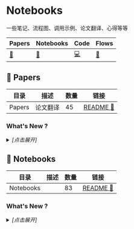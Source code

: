 # Notebooks

一些笔记、流程图、调用示例、论文翻译、心得等等

| Papers | Notebooks | Code | Flows |
| --- | --- | --- | --- |
| [:book:](#book-Papers) | [:notebook:](#notebook-Notebooks) | [:computer:](#computer-Code) | [:traffic_light:](#traffic_light-Flows) | 

## :book: Papers

| 目录 | 描述 | 数量 | 链接 |
| --- | --- | --- | --- |
| Papers | 论文翻译 | 45 | [README :link:](<./Papers/README.md>) |
### What's New ?

<details><summary><em>[点击展开]</em></summary>
<br>

- 2024-03-06 [README.md](<Papers/README.md>)
- 2024-03-06 [A COMPREHENSIVE REVIEW OF YOLO-FROM YOLOV1 AND BEYOND.md](<Papers/Detection\A COMPREHENSIVE REVIEW OF YOLO-FROM YOLOV1 AND BEYOND.md>)
- 2024-02-29 [DINOv2.md](<Papers/Detection\DINOv2.md>)
- 2024-02-23 [A Survey on Visual Transformer.md](<Papers/Transformer\A Survey on Visual Transformer.md>)
- 2024-02-23 [Transformers in Vision—A Survey.md](<Papers/Transformer\Transformers in Vision—A Survey.md>)
- 2024-02-22 [FiT.md](<Papers/Diffusion\FiT.md>)
- 2024-02-22 [DiTs.md](<Papers/Diffusion\DiTs.md>)
- 2024-02-06 [VGG.md](<Papers/Classification\VGG.md>)
- 2024-02-01 [PhotoMaker.md](<Papers/ImageGeneration\PhotoMaker.md>)
- 2024-01-18 [CAM.md](<Papers/CAM\CAM.md>)
- 2023-11-20 [R-CNN.md](<Papers/Detection\R-CNN.md>)
- 2023-11-20 [Fast R-CNN.md](<Papers/Detection\Fast R-CNN.md>)
- 2023-11-17 [Faster R-CNN.md](<Papers/Detection\Faster R-CNN.md>)
- 2023-11-15 [PatchCore.md](<Papers/AnomalyDetection\PatchCore.md>)
- 2023-10-31 [SimpleNet.md](<Papers/AnomalyDetection\SimpleNet.md>)
- 2023-09-16 [ResNet.md](<Papers/Classification\ResNet.md>)
- 2023-04-21 [StableDiffusion.md](<Papers/Diffusion\StableDiffusion.md>)
- 2023-04-21 [ControlNet.md](<Papers/Diffusion\ControlNet.md>)
- 2023-04-20 [DDPM.md](<Papers/Diffusion\DDPM.md>)
- 2023-04-17 [Segment Anything.md](<Papers/Segmentation\Segment Anything.md>)
- 2023-04-17 [GroupNormalization.md](<Papers/Normalization\GroupNormalization.md>)
- 2023-04-17 [GAN.md](<Papers/GAN\GAN.md>)
- 2023-04-17 [README.md](<Papers/SuperResolution\README.md>)
- 2023-04-17 [ESRGAN.md](<Papers/SuperResolution\ESRGAN.md>)
- 2023-04-17 [Towards Ghost-free Shadow Removal via Dual Hierarchical Aggregation Network and Shadow Matting GAN.md](<Papers/ShadowRemoval\Towards Ghost-free Shadow Removal via Dual Hierarchical Aggregation Network and Shadow Matting GAN.md>)
- 2023-04-17 [README.md](<Papers/ShadowRemoval\README.md>)
- 2023-04-17 [README.md](<Papers/SelfSupervised\README.md>)
- 2023-04-17 [MAE.md](<Papers/SelfSupervised\MAE.md>)
- 2023-04-17 [DeepLabv3Plus.md](<Papers/Segmentation\DeepLabv3Plus.md>)
- 2023-04-17 [DeepLabv3.md](<Papers/Segmentation\DeepLabv3.md>)
- 2023-04-17 [Transformer.md](<Papers/NLP\Transformer.md>)
- 2023-04-17 [StyleGAN3Editing.md](<Papers/GAN\StyleGAN3Editing.md>)
- 2023-04-17 [StyleGAN.md](<Papers/GAN\StyleGAN.md>)
- 2023-04-17 [SemanticStyleGAN.md](<Papers/GAN\SemanticStyleGAN.md>)
- 2023-04-17 [HyperStyle.md](<Papers/GAN\HyperStyle.md>)
- 2023-04-17 [GANgealing.md](<Papers/GAN\GANgealing.md>)
- 2023-04-17 [DatasetGAN.md](<Papers/GAN\DatasetGAN.md>)
- 2023-04-17 [yolov2.md](<Papers/Detection\yolov2.md>)
- 2023-04-17 [yolov1.md](<Papers/Detection\yolov1.md>)
- 2023-04-17 [README.md](<Papers/Deformation\README.md>)
- 2023-04-17 [MLS.md](<Papers/Deformation\MLS.md>)
- 2023-04-17 [Xception.md](<Papers/Classification\Xception.md>)
- 2023-04-17 [README.md](<Papers/Classification\README.md>)
- 2023-04-17 [MobileNet.md](<Papers/Classification\MobileNet.md>)
- 2023-04-17 [AlexNet.md](<Papers/Classification\AlexNet.md>)

</details>

## :notebook: Notebooks

| 目录 | 描述 | 数量 | 链接 |
| --- | --- | --- | --- |
| Notebooks |  | 83 | [README :link:](<>) |
### What's New ?

<details><summary><em>[点击展开]</em></summary>
<br>

- 2024-03-06 [Deep Learning Tuning Playbook.md](<Notebooks/炼丹\Deep Learning Tuning Playbook.md>)
- 2024-03-06 [README.md](<Notebooks/README.md>)
- 2024-02-22 [README.md](<Notebooks/pybind11\README.md>)
- 2024-02-22 [README.md](<Notebooks/Cpp\Google\benchmark\README.md>)
- 2024-02-19 [用户指南.md](<Notebooks/Cpp\Google\benchmark\用户指南.md>)
- 2024-02-19 [Benchmark.md](<Notebooks/Cpp\Folly\Benchmark.md>)
- 2024-02-19 [随笔.md](<Notebooks/Python\随笔.md>)
- 2024-02-18 [README.md](<Notebooks/Cpp\Folly\README.md>)
- 2024-02-18 [笔记.md](<Notebooks/Qt\Notebooks\笔记.md>)
- 2024-02-07 [TensorRT Developer Guide.md](<Notebooks/Nvidia\TensorRT\TensorRT Developer Guide.md>)
- 2024-01-05 [The Property System.md](<Notebooks/Qt\Qt Core\The Property System.md>)
- 2024-01-05 [MetricType and distances.md](<Notebooks/FeatureSearch\faiss\MetricType and distances.md>)
- 2024-01-05 [Faiss building blocks-clustering, PCA, quantization.md](<Notebooks/FeatureSearch\faiss\Faiss building blocks-clustering, PCA, quantization.md>)
- 2023-12-06 [Running on GPUs.md](<Notebooks/FeatureSearch\faiss\Running on GPUs.md>)
- 2023-12-06 [Faster search.md](<Notebooks/FeatureSearch\faiss\Faster search.md>)
- 2023-12-06 [Windows编译faiss.md](<Notebooks/FeatureSearch\faiss\Windows编译faiss.md>)
- 2023-11-30 [Faiss-Home.md](<Notebooks/FeatureSearch\faiss\Faiss-Home.md>)
- 2023-11-30 [Lower memory footprint.md](<Notebooks/FeatureSearch\faiss\Lower memory footprint.md>)
- 2023-11-30 [Getting started.md](<Notebooks/FeatureSearch\faiss\Getting started.md>)
- 2023-11-30 [Installing Faiss.md](<Notebooks/FeatureSearch\faiss\Installing Faiss.md>)
- 2023-11-24 [CUDA C++ Programming Guide.md](<Notebooks/Nvidia\CUDA\CUDA C++ Programming Guide.md>)
- 2023-11-21 [经验之谈.md](<Notebooks/Nvidia\TensorRT\经验之谈.md>)
- 2023-11-16 [PatchCore使用指南.md](<Notebooks/AnomalyDetection\PatchCore使用指南.md>)
- 2023-11-14 [Introduction.md](<Notebooks/opencv\官方教程\Introduction.md>)
- 2023-10-23 [Signals & Slots.md](<Notebooks/Qt\Qt Core\Signals & Slots.md>)
- 2023-10-17 [机器学习术语表.md](<Notebooks/Misc\机器学习术语表.md>)
- 2023-09-13 [Installing the library.md](<Notebooks/pybind11\THE BASICS\Installing the library.md>)
- 2023-09-07 [C API (dlpack.h).md](<Notebooks/DataStructure\C API (dlpack.h).md>)
- 2023-09-07 [Welcome to DLPack’s documentation!.md](<Notebooks/DataStructure\Welcome to DLPack’s documentation!.md>)
- 2023-08-31 [Modern History of Object Recognition Infographic.md](<Notebooks/Detection\Modern History of Object Recognition Infographic.md>)
- 2023-08-14 [Object-Detection-Metrics.md](<Notebooks/Detection\Object-Detection-Metrics.md>)
- 2023-08-14 [Writing QML Extensions with C++.md](<Notebooks/Qt\Qt QML\Writing QML Extensions with C++.md>)
- 2023-08-14 [Using C++ Models with Qt Quick Views.md](<Notebooks/Qt\Qt QML\Using C++ Models with Qt Quick Views.md>)
- 2023-08-14 [Overview - QML and C++ Integration.md](<Notebooks/Qt\Qt QML\Overview - QML and C++ Integration.md>)
- 2023-08-14 [Models and Views in Qt Quick.md](<Notebooks/Qt\Qt QML\Models and Views in Qt Quick.md>)
- 2023-08-14 [Creating C++ Plugins for QML.md](<Notebooks/Qt\Qt QML\Creating C++ Plugins for QML.md>)
- 2023-08-14 [The Meta-Object System.md](<Notebooks/Qt\Qt Core\The Meta-Object System.md>)
- 2023-06-14 [Object Trees & Ownership.md](<Notebooks/Qt\Qt Core\Object Trees & Ownership.md>)
- 2023-06-14 [Model View Programming.md](<Notebooks/Qt\Qt Widgets\Model View Programming.md>)
- 2023-06-14 [README.md](<Notebooks/StableDiffusion\extensions\dreambooth\README.md>)
- 2023-06-14 [README.md](<Notebooks/Qt\README.md>)
- 2023-06-14 [QGraphicsItem Class.md](<Notebooks/Qt\Qt Widgets\QGraphicsItem Class.md>)
- 2023-06-14 [Graphics View Framework.md](<Notebooks/Qt\Qt Widgets\Graphics View Framework.md>)
- 2023-06-14 [Drag and Drop Robot Example.md](<Notebooks/Qt\Qt Widgets\Drag and Drop Robot Example.md>)
- 2023-06-14 [Diagram Scene Example.md](<Notebooks/Qt\Qt Widgets\Diagram Scene Example.md>)
- 2023-06-14 [Signal and Handler Event System.md](<Notebooks/Qt\Qt QML\Signal and Handler Event System.md>)
- 2023-06-14 [Dynamic QML Object Creation from JavaScript.md](<Notebooks/Qt\Qt QML\Dynamic QML Object Creation from JavaScript.md>)
- 2023-06-14 [Qt Core.md](<Notebooks/Qt\Qt Core\Qt Core.md>)
- 2023-06-14 [README.md](<Notebooks/Nvidia\CUDA\README.md>)
- 2023-06-14 [CUDA C++ Best Practices Guide.md](<Notebooks/Nvidia\CUDA\CUDA C++ Best Practices Guide.md>)
- 2023-04-27 [Stable Diffusion webui 笔记.md](<Notebooks/StableDiffusion\Stable Diffusion webui 笔记.md>)
- 2023-04-23 [dreambooth插件.md](<Notebooks/StableDiffusion\dreambooth插件.md>)
- 2023-04-23 [Training Stable Diffusion with Dreambooth using Diffusers.md](<Notebooks/StableDiffusion\huggingface博客\Training Stable Diffusion with Dreambooth using Diffusers.md>)
- 2023-04-23 [How to use Dreambooth to put anything in Stable Diffusion.md](<Notebooks/StableDiffusion\stable-diffusion-art博客\How to use Dreambooth to put anything in Stable Diffusion.md>)
- 2023-04-23 [What is a hypernetwork in Stable Diffusion.md](<Notebooks/StableDiffusion\stable-diffusion-art博客\What is a hypernetwork in Stable Diffusion.md>)
- 2023-04-23 [Hypernetwork Style Training, a tiny guide.md](<Notebooks/StableDiffusion\stable-diffusion-art博客\Hypernetwork Style Training, a tiny guide.md>)
- 2023-04-23 [git常用命令.md](<Notebooks/Git\git常用命令.md>)
- 2023-04-23 [Git Graph使用指北.md](<Notebooks/Git\Git Graph使用指北.md>)
- 2023-04-17 [什么是gRPC.md](<Notebooks/Serving\grpc\什么是gRPC.md>)
- 2023-04-17 [快速入门.md](<Notebooks/Serving\grpc\python\快速入门.md>)
- 2023-04-17 [README.md](<Notebooks/Serving\grpc\README.md>)
- 2023-04-17 [基础教程.md](<Notebooks/Serving\grpc\python\基础教程.md>)
- 2023-04-17 [README.md](<Notebooks/OpenMMLab\README.md>)
- 2023-04-17 [mmseg自定义模型.md](<Notebooks/OpenMMLab\mmseg自定义模型.md>)
- 2023-04-17 [mmseg自定义数据训练SwinTransformer.md](<Notebooks/OpenMMLab\mmseg自定义数据训练SwinTransformer.md>)
- 2023-04-17 [mmseg自定义数据训练.md](<Notebooks/OpenMMLab\mmseg自定义数据训练.md>)
- 2023-04-17 [mmseg train SwinTransformer on custon dataset.md](<Notebooks/OpenMMLab\mmseg train SwinTransformer on custon dataset.md>)
- 2023-04-17 [mmdet自定义数据训练.md](<Notebooks/OpenMMLab\mmdet自定义数据训练.md>)
- 2023-04-17 [github的latex公式的一些注意事项.md](<Notebooks/Git\github的latex公式的一些注意事项.md>)
- 2023-04-17 [ReLU的inplace影响.md](<Notebooks/Misc\ReLU的inplace影响.md>)
- 2023-04-17 [StyleGAN3编码图像.md](<Notebooks/GAN\StyleGAN3编码图像.md>)
- 2023-04-17 [DatasetGAN使用指北.md](<Notebooks/GAN\DatasetGAN使用指北.md>)
- 2023-04-17 [Barbershop替换发型指北.md](<Notebooks/GAN\Barbershop替换发型指北.md>)
- 2023-04-17 [Windows编译libtensorflow.md](<Notebooks/Env\Windows编译libtensorflow.md>)
- 2023-04-17 [libtorch编译.md](<Notebooks/Env\libtorch编译.md>)
- 2023-04-17 [libtensorflow编译.md](<Notebooks/Env\libtensorflow编译.md>)
- 2023-04-17 [gcc&g++安装.md](<Notebooks/Env\gcc&g++安装.md>)
- 2023-04-17 [README.md](<Notebooks/Env\README.md>)
- 2023-04-17 [NVIDIA驱动&CUDA&CUDNN安装.md](<Notebooks/Env\NVIDIA驱动&CUDA&CUDNN安装.md>)
- 2023-04-17 [coco_api_detection_example.ipynb](<Notebooks/Detection\examples\coco_api_detection_example.ipynb>)
- 2023-04-17 [DataFormat.md](<Notebooks/Detection\DataFormat.md>)
- 2023-04-17 [卷积池化等算子输出尺寸计算.md](<Notebooks/Classification\卷积池化等算子输出尺寸计算.md>)
- 2023-04-17 [git基本工作流程.md](<Notebooks/Git\git基本工作流程.md>)

</details>

